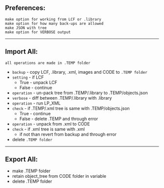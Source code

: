 ## Preferences:

    make option for working from LCF or .library
    make option for how many back-ups are allowed
    make JSON with tree
    make option for VERBOSE output

---

## Import All:

`all operations are made in .TEMP folder`
  - `backup`    - copy LCF, .library, .xml, images and CODE to `.TEMP folder`
  - `setting`   - if LCF
    - True  - unpack LCF
    - False - continue
  - `operation` - un-pack tree from .TEMP/.library to .TEMP/objects.json
  - `verbose`   - diff between .TEMP/.library with .library
  - `operation` - run LP_XML
  - `check`     - if .TEMP/.xml tree is same with .TEMP/objects.json
    - True  - continue
    - False - delete .TEMP and through error
  - `operation` - unpack from .xml to CODE
  - `check`     - if .xml tree is same with .xml
    - if not than revert from backup and through error
  - delete `.TEMP folder`

---

## Export All:

  - make .TEMP folder
  - retain object_tree from CODE folder in variable
  - delete .TEMP folder

